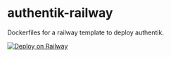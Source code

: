 # authentik-railway
Dockerfiles for a railway template to deploy authentik.

[![Deploy on Railway](https://railway.app/button.svg)](https://railway.app/template/Vx-b8p?referralCode=h0Mm3A)
